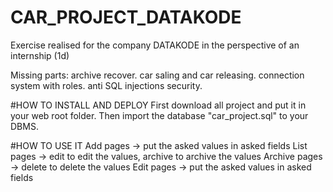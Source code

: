 # CAR_PROJECT_DATAKODE
Exercise realised for the company DATAKODE in the perspective of an internship
(1d)

Missing parts:
  archive recover.
  car saling and car releasing.
  connection system with roles.
  anti SQL injections security.

#HOW TO INSTALL AND DEPLOY
First download all project and put it in your web root  folder.
Then import the database "car_project.sql" to your DBMS.

#HOW TO USE IT
Add pages -> put the asked values in asked fields
List pages -> edit to edit the values, archive to archive the values
Archive pages -> delete to delete the values
Edit pages -> put the asked values in asked fields
  
